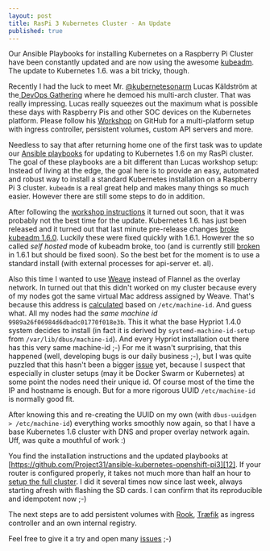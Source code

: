 ```yaml
---
layout: post
title: RasPi 3 Kubernetes Cluster - An Update
published: true
---
```


Our Ansible Playbooks for installing Kubernetes on a Raspberry Pi Cluster have been constantly updated and are now using the awesome [kubeadm][1]. The update to Kubernetes 1.6. was a bit tricky, though.

<!-- more -->

Recently I had the luck to meet Mr. [@kubernetesonarm][2] Lucas Käldström at the[ DevOps Gathering][3] where he demoed his multi-arch cluster. That was really impressing. Lucas really squeezes out the maximum what is possible these days with Raspberry Pis and other SOC devices on the Kubernetes platform.  Please follow his [Workshop][4] on GitHub for a multi-platform setup with ingress controller, persistent volumes, custom API servers and more. 

Needless to say that after returning home one of the first task was to update our [Ansible playbooks][5] for updating to Kubernetes 1.6 on my RasPi cluster. The goal of these playbooks are a bit different than Lucas workshop setup: Instead of living at the edge, the goal here is to provide an easy, automated and robust way to install a standard Kubernetes installation on a Raspberry Pi 3 cluster. `kubeadm` is a real great help and makes many things so much easier. However there are still some steps to do in addition.

After following the [workshop instructions][6] it turned out soon, that it was probably not the best time for the update. Kubernetes 1.6. has just been released and it turned out that last minute pre-release changes [broke kubeadm 1.6.0][7]. Luckily these were fixed quickly with 1.6.1. However the so called _self hosted_ mode of kubeadm broke, too (and is currently still [broken][8] in 1.6.1 but should be fixed soon). So the best bet for the moment is to use a standard install (with external processes for api-server et. al). 

Also this time I wanted to use [Weave][9] instead of Flannel as the overlay network. In turned out that this didn't worked on my cluster because every of my nodes got the same virtual Mac address assigned by Weave. That's because this address is [calculated][10] based on `/etc/machine-id`. And guess what. All my nodes had the _same machine id_ `9989a26f06984d6dbadc01770f018e3b`. This it what the base Hypriot 1.4.0 system decides to install (in fact it is derived by  `systemd-machine-id-setup` from `/var/lib/dbus/machine-id`). And every Hypriot installation out there has this very same machine-id ;-) For me it wasn't surprising, that this happened (well, developing bugs is our daily business ;-), but I was quite puzzled that this hasn't been a bigger [issue][11] yet, because I suspect that especially in cluster setups (may it be Docker Swarm or Kubernetes) at some point the nodes need their unique id. Of course most of the time the IP and hostname is enough. But for a more rigorous UUID `/etc/machine-id` is normally good fit.

After knowing this and re-creating the UUID on my own (with `dbus-uuidgen > /etc/machine-id`) everything works smoothly now again, so that I have a base Kubernetes 1.6 cluster with DNS and proper overlay network again. Uff, was quite a mouthful of work :) 

You find the installation instructions and the updated playbooks at [https://github.com/Project31/ansible-kubernetes-openshift-pi3][12]. If your router is configured properly, it takes not much more than half an hour to [setup the full cluster][13]. I did it several times now since last week, always starting afresh with flashing the SD cards. I can confirm that its reproducible and idempotent now ;-)

The next steps are to add persistent volumes with [Rook][14], [Træfik][15] as ingress controller and an own internal registry.

Feel free to give it a try and open many [issues][16] ;-)

[1]:	https://github.com/kubernetes/kubeadm
[2]:	https://twitter.com/kubernetesonarm
[3]:	https://devops-gathering.io/
[4]:	https://github.com/luxas/kubeadm-workshop
[5]:	https://github.com/Project31/ansible-kubernetes-openshift-pi3
[6]:	https://github.com/luxas/kubeadm-workshop/blob/master/README.md
[7]:	https://github.com/kubernetes/kubeadm/issues/212
[8]:	https://github.com/luxas/kubeadm-workshop/issues/8
[9]:	https://github.com/weaveworks/weave
[10]:	https://github.com/weaveworks/weave/blob/916ff7aa3979fced84fceef1635ab8c868d71e25/net/uuid.go#L26
[11]:	https://github.com/hypriot/image-builder-rpi/issues/167
[12]:	https://github.com/Project31/ansible-kubernetes-openshift-pi3
[13]:	https://github.com/Project31/ansible-kubernetes-openshift-pi3#ansible-playbooks
[14]:	https://github.com/rook/rook
[15]:	https://traefik.io/
[16]:	https://github.com/Project31/ansible-kubernetes-openshift-pi3/issues/new